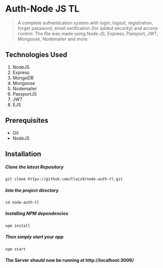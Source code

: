 # Auth-Node JS TL
> A complete authentication system with login, logout, registration, forget password, email verification (for added security) and access control. The file was made using Node.JS, Express, Passport, JWT, Mongoose, Nodemailer and more.

## Technologies Used
1.  NodeJS
2.  Express
3.  MongoDB
4.  Mongoose
5.  Nodemailer
6.  PassportJS
7.  JWT
8.  EJS


## Prerequisites
- Git
- NodeJS

## Installation

##### Clone the latest Repository

`git clone https://github.com/tluis9/node-auth-tl.git`

##### Into the project directory

`cd node-auth-tl`

##### Installing NPM dependencies

`npm install`

##### Then simply start your app

`npm start`

#### The Server should now be running at http://localhost:3006/
